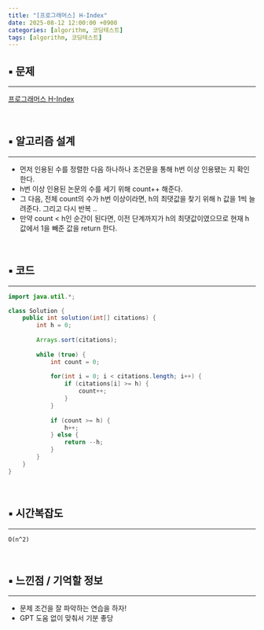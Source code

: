 ```yaml
---
title: "[프로그래머스] H-Index"
date: 2025-08-12 12:00:00 +0900
categories: [algorithm, 코딩테스트]
tags: [algorithm, 코딩테스트]
---
```



## ▪︎  문제

---

[프로그래머스 H-Index](https://school.programmers.co.kr/learn/courses/30/lessons/42747)

<br>

## ▪︎  알고리즘 설계

---

- 먼저 인용된 수를 정렬한 다음 하나하나 조건문을 통해 h번 이상 인용됐는 지 확인한다.
- h번 이상 인용된 논문의 수를 세기 위해 count++ 해준다.
- 그 다음, 전체 count의 수가 h번 이상이라면, h의 최댓값을 찾기 위해 h 값을 1씩 늘려준다. 그리고 다시 반복 ..
- 만약 count < h인 순간이 된다면, 이전 단계까지가 h의 최댓값이였으므로 현재 h 값에서 1을 빼준 값을 return 한다.

<br>

## ▪︎  코드

---

```java
import java.util.*;

class Solution {
    public int solution(int[] citations) {
        int h = 0;
        
        Arrays.sort(citations);
        
        while (true) {
            int count = 0;
            
            for(int i = 0; i < citations.length; i++) {
                if (citations[i] >= h) {
                    count++;
                }
            }
            
            if (count >= h) {
                h++;
            } else {
                return --h;
            }
        }
    }
}
```

<br>

## ▪︎  시간복잡도

---

`O(n^2)`

<br>

## ▪︎  느낀점 / 기억할 정보

---

- 문제 조건을 잘 파악하는 연습을 하자!
- GPT 도움 없이 맞춰서 기분 좋당